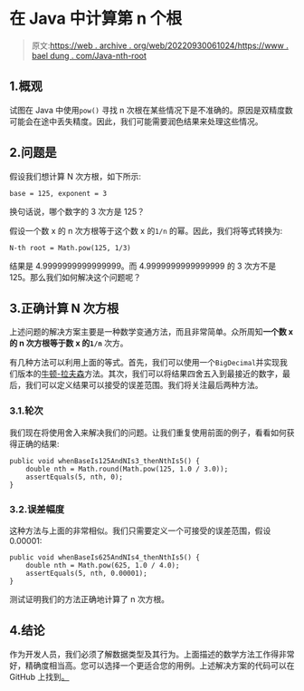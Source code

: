 # 在 Java 中计算第 n 个根

> 原文:[https://web . archive . org/web/20220930061024/https://www . bael dung . com/Java-nth-root](https://web.archive.org/web/20220930061024/https://www.baeldung.com/java-nth-root)

## 1.概观

试图在 Java 中使用`pow()` 寻找 n 次根在某些情况下是不准确的。原因是双精度数可能会在途中丢失精度。因此，我们可能需要润色结果来处理这些情况。

## 2.问题是

假设我们想计算 N 次方根，如下所示:

```
base = 125, exponent = 3
```

换句话说，哪个数字的 3 次方是 125？

假设一个数 x 的 n 次方根等于这个数 x 的`1/n` 的幂。因此，我们将等式转换为:

```
N-th root = Math.pow(125, 1/3)
```

结果是 4.9999999999999999。而 4.9999999999999999 的 3 次方不是 125。那么我们如何解决这个问题呢？

## 3.正确计算 N 次方根

上述问题的解决方案主要是一种数学变通方法，而且非常简单。众所周知**一个数 x 的 n 次方根等于数 x 的`1/n`** 次方。

有几种方法可以利用上面的等式。首先，我们可以使用一个`BigDecimal`并实现我们版本的[牛顿-拉夫森](https://web.archive.org/web/20221128051908/https://en.wikipedia.org/wiki/Newton%27s_method)方法。其次，我们可以将结果四舍五入到最接近的数字，最后，我们可以定义结果可以接受的误差范围。我们将关注最后两种方法。

### 3.1.轮次

我们现在将使用舍入来解决我们的问题。让我们重复使用前面的例子，看看如何获得正确的结果:

```
public void whenBaseIs125AndNIs3_thenNthIs5() {
    double nth = Math.round(Math.pow(125, 1.0 / 3.0));
    assertEquals(5, nth, 0);
}
```

### 3.2.误差幅度

这种方法与上面的非常相似。我们只需要定义一个可接受的误差范围，假设 0.00001:

```
public void whenBaseIs625AndNIs4_thenNthIs5() {
    double nth = Math.pow(625, 1.0 / 4.0);
    assertEquals(5, nth, 0.00001);
}
```

测试证明我们的方法正确地计算了 n 次方根。

## 4.结论

作为开发人员，我们必须了解数据类型及其行为。上面描述的数学方法工作得非常好，精确度相当高。您可以选择一个更适合您的用例。上述解决方案的代码可以在 GitHub 上找到[。](https://web.archive.org/web/20221128051908/https://github.com/eugenp/tutorials/tree/master/core-java-modules/core-java-numbers)